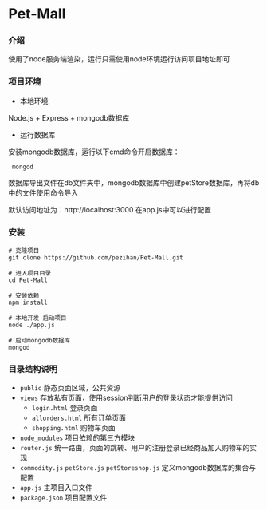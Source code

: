 # Pet-Mall

### 介绍

使用了node服务端渲染，运行只需使用node环境运行访问项目地址即可

### 项目环境

- 本地环境

 Node.js + Express + mongodb数据库

- 运行数据库

 安装mongodb数据库，运行以下cmd命令开启数据库：

```
 mongod
```

数据库导出文件在db文件夹中，mongodb数据库中创建petStore数据库，再将db中的文件使用命令导入

默认访问地址为：http://localhost:3000   在app.js中可以进行配置

### 安装

```
# 克隆项目
git clone https://github.com/pezihan/Pet-Mall.git

# 进入项目目录
cd Pet-Mall

# 安装依赖
npm install

# 本地开发 启动项目
node ./app.js

# 启动mongodb数据库
mongod
```

### 目录结构说明

- `public`  静态页面区域，公共资源
- `views` 存放私有页面，使用session判断用户的登录状态才能提供访问
  - `login.html` 登录页面
  - `allorders.html` 所有订单页面
  - `shopping.html` 购物车页面
- `node_modules` 项目依赖的第三方模块
- `router.js` 统一路由，页面的跳转、用户的注册登录已经商品加入购物车的实现
- `commodity.js` `petStore.js`  `petStoreshop.js` 定义mongodb数据库的集合与配置
- `app.js` 主项目入口文件
- `package.json` 项目配置文件
